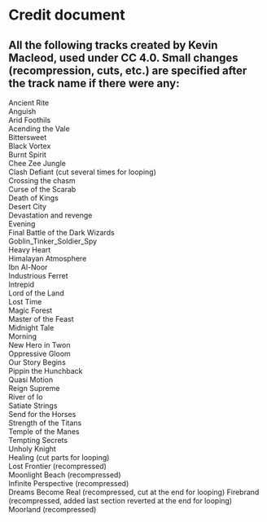 # Credit document  
## All the following tracks created by Kevin Macleod, used under CC 4.0. Small changes (recompression, cuts, etc.) are specified after the track name if there were any:  
Ancient Rite  
Anguish  
Arid Foothils  
Acending the Vale  
Bittersweet  
Black Vortex  
Burnt Spirit  
Chee Zee Jungle  
Clash Defiant (cut several times for looping)  
Crossing the chasm  
Curse of the Scarab  
Death of Kings  
Desert City  
Devastation and revenge  
Evening  
Final Battle of the Dark Wizards  
Goblin_Tinker_Soldier_Spy  
Heavy Heart  
Himalayan Atmosphere  
Ibn Al-Noor  
Industrious Ferret  
Intrepid  
Lord of the Land  
Lost Time  
Magic Forest  
Master of the Feast  
Midnight Tale  
Morning  
New Hero in Twon  
Oppressive Gloom   
Our Story Begins  
Pippin the Hunchback  
Quasi Motion  
Reign Supreme  
River of Io  
Satiate Strings  
Send for the Horses  
Strength of the Titans  
Temple of the Manes  
Tempting Secrets  
Unholy Knight  
Healing (cut parts for looping)  
Lost Frontier (recompressed)  
Moonlight Beach (recompressed)  
Infinite Perspective (recompressed)  
Dreams Become Real (recompressed, cut at the end for looping)
Firebrand (recompressed, added last section reverted at the end for looping)
Moorland (recompressed)
